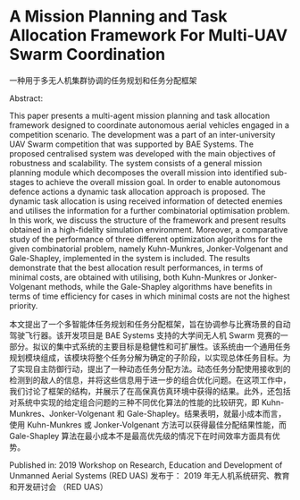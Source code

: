 # A Mission Planning and Task Allocation Framework For Multi-UAV Swarm Coordination

一种用于多无人机集群协调的任务规划和任务分配框架

Abstract:  

This paper presents a multi-agent mission planning and task allocation framework designed to coordinate autonomous aerial vehicles engaged in a competition scenario. The development was a part of an inter-university UAV Swarm competition that was supported by BAE Systems. The proposed centralised system was developed with the main objectives of robustness and scalability. The system consists of a general mission planning module which decomposes the overall mission into identified sub-stages to achieve the overall mission goal. In order to enable autonomous defence actions a dynamic task allocation approach is proposed. The dynamic task allocation is using received information of detected enemies and utilises the information for a further combinatorial optimisation problem. In this work, we discuss the structure of the framework and present results obtained in a high-fidelity simulation environment. Moreover, a comparative study of the performance of three different optimization algorithms for the given combinatorial problem, namely Kuhn-Munkres, Jonker-Volgenant and Gale-Shapley, implemented in the system is included. The results demonstrate that the best allocation result performances, in terms of minimal costs, are obtained with utilising, both Kuhn-Munkres or Jonker-Volgenant methods, while the Gale-Shapley algorithms have benefits in terms of time efficiency for cases in which minimal costs are not the highest priority.

本文提出了一个多智能体任务规划和任务分配框架，旨在协调参与比赛场景的自动驾驶飞行器。该开发项目是 BAE Systems 支持的大学间无人机 Swarm 竞赛的一部分。拟议的集中式系统的主要目标是稳健性和可扩展性。该系统由一个通用任务规划模块组成，该模块将整个任务分解为确定的子阶段，以实现总体任务目标。为了实现自主防御行动，提出了一种动态任务分配方法。动态任务分配使用接收到的检测到的敌人的信息，并将这些信息用于进一步的组合优化问题。在这项工作中，我们讨论了框架的结构，并展示了在高保真仿真环境中获得的结果。此外，还包括对系统中实现的给定组合问题的三种不同优化算法的性能的比较研究，即 Kuhn-Munkres、Jonker-Volgenant 和 Gale-Shapley。结果表明，就最小成本而言，使用 Kuhn-Munkres 或 Jonker-Volgenant 方法可以获得最佳分配结果性能，而 Gale-Shapley 算法在最小成本不是最高优先级的情况下在时间效率方面具有优势。

Published in: 2019 Workshop on Research, Education and Development of Unmanned Aerial Systems (RED UAS)
发布于： 2019 年无人机系统研究、教育和开发研讨会 （RED UAS）